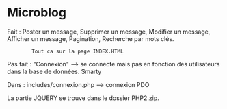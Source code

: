 # Microblog
Fait :
    Poster un message,
    Supprimer un message,
    Modifier un message,
    Afficher un message,
    Pagination,
    Recherche par mots clés.

            Tout ca sur la page INDEX.HTML



Pas fait : 
 "Connexion" --> se connecte mais pas en fonction des utilisateurs dans la base de données.
 Smarty
 
 
 
 
 
Dans : includes/connexion.php --> connexion PDO




La partie JQUERY se trouve dans le dossier PHP2.zip.
